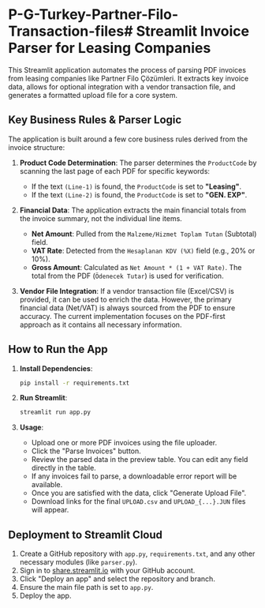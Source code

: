 # P-G-Turkey-Partner-Filo-Transaction-files# Streamlit Invoice Parser for Leasing Companies

This Streamlit application automates the process of parsing PDF invoices from leasing companies like Partner Filo Çözümleri. It extracts key invoice data, allows for optional integration with a vendor transaction file, and generates a formatted upload file for a core system.

## Key Business Rules & Parser Logic

The application is built around a few core business rules derived from the invoice structure:

1.  **Product Code Determination**: The parser determines the `ProductCode` by scanning the last page of each PDF for specific keywords:
    * If the text `(Line-1)` is found, the `ProductCode` is set to **"Leasing"**.
    * If the text `(Line-2)` is found, the `ProductCode` is set to **"GEN. EXP"**.

2.  **Financial Data**: The application extracts the main financial totals from the invoice summary, not the individual line items.
    * **Net Amount**: Pulled from the `Malzeme/Hizmet Toplam Tutan` (Subtotal) field.
    * **VAT Rate**: Detected from the `Hesaplanan KDV (%X)` field (e.g., 20% or 10%).
    * **Gross Amount**: Calculated as `Net Amount * (1 + VAT Rate)`. The total from the PDF (`Ödenecek Tutar`) is used for verification.

3.  **Vendor File Integration**: If a vendor transaction file (Excel/CSV) is provided, it can be used to enrich the data. However, the primary financial data (Net/VAT) is always sourced from the PDF to ensure accuracy. The current implementation focuses on the PDF-first approach as it contains all necessary information.

## How to Run the App

1.  **Install Dependencies**:
    ```bash
    pip install -r requirements.txt
    ```

2.  **Run Streamlit**:
    ```bash
    streamlit run app.py
    ```

3.  **Usage**:
    * Upload one or more PDF invoices using the file uploader.
    * Click the "Parse Invoices" button.
    * Review the parsed data in the preview table. You can edit any field directly in the table.
    * If any invoices fail to parse, a downloadable error report will be available.
    * Once you are satisfied with the data, click "Generate Upload File".
    * Download links for the final `UPLOAD.csv` and `UPLOAD_{...}.JUN` files will appear.

## Deployment to Streamlit Cloud

1.  Create a GitHub repository with `app.py`, `requirements.txt`, and any other necessary modules (like `parser.py`).
2.  Sign in to [share.streamlit.io](https://share.streamlit.io/) with your GitHub account.
3.  Click "Deploy an app" and select the repository and branch.
4.  Ensure the main file path is set to `app.py`.
5.  Deploy the app.
